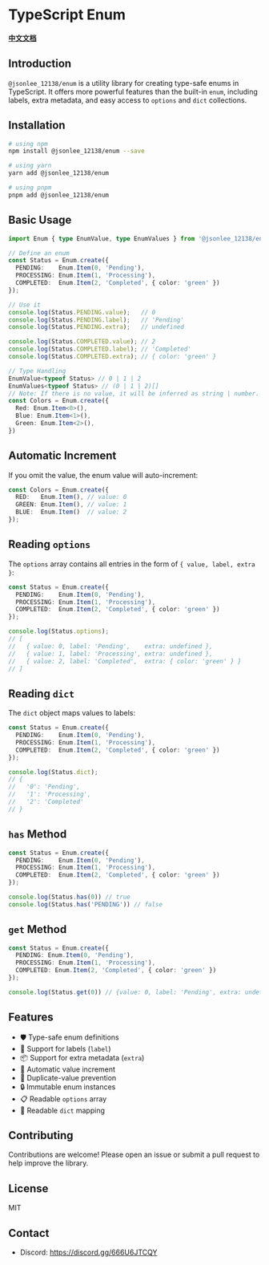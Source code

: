 # TypeScript Enum

**[中文文档](https://github.com/JsonLee12138/enum/blob/main/README.md)**

## Introduction

`@jsonlee_12138/enum` is a utility library for creating type-safe enums in TypeScript. It offers more powerful features than the built-in `enum`, including labels, extra metadata, and easy access to `options` and `dict` collections.

## Installation

```bash
# using npm
npm install @jsonlee_12138/enum --save

# using yarn
yarn add @jsonlee_12138/enum

# using pnpm
pnpm add @jsonlee_12138/enum
```

## Basic Usage

```typescript
import Enum { type EnumValue, type EnumValues } from '@jsonlee_12138/enum';

// Define an enum
const Status = Enum.create({
  PENDING:    Enum.Item(0, 'Pending'),
  PROCESSING: Enum.Item(1, 'Processing'),
  COMPLETED:  Enum.Item(2, 'Completed', { color: 'green' })
});

// Use it
console.log(Status.PENDING.value);   // 0
console.log(Status.PENDING.label);   // 'Pending'
console.log(Status.PENDING.extra);   // undefined

console.log(Status.COMPLETED.value); // 2
console.log(Status.COMPLETED.label); // 'Completed'
console.log(Status.COMPLETED.extra); // { color: 'green' }

// Type Handling
EnumValue<typeof Status> // 0 | 1 | 2
EnumValues<typeof Status> // (0 | 1 | 2)[]
// Note: If there is no value, it will be inferred as string | number. Therefore, it is best to add generics, as shown below
const Colors = Enum.create({
  Red: Enum.Item<0>(),
  Blue: Enum.Item<1>(),
  Green: Enum.Item<2>(),
})
```

## Automatic Increment

If you omit the value, the enum value will auto-increment:

```typescript
const Colors = Enum.create({
  RED:   Enum.Item(), // value: 0
  GREEN: Enum.Item(), // value: 1
  BLUE:  Enum.Item()  // value: 2
});
```

## Reading `options`

The `options` array contains all entries in the form of `{ value, label, extra }`:

```typescript
const Status = Enum.create({
  PENDING:    Enum.Item(0, 'Pending'),
  PROCESSING: Enum.Item(1, 'Processing'),
  COMPLETED:  Enum.Item(2, 'Completed', { color: 'green' })
});

console.log(Status.options);
// [
//   { value: 0, label: 'Pending',    extra: undefined },
//   { value: 1, label: 'Processing', extra: undefined },
//   { value: 2, label: 'Completed',  extra: { color: 'green' } }
// ]
```

## Reading `dict`

The `dict` object maps values to labels:

```typescript
const Status = Enum.create({
  PENDING:    Enum.Item(0, 'Pending'),
  PROCESSING: Enum.Item(1, 'Processing'),
  COMPLETED:  Enum.Item(2, 'Completed', { color: 'green' })
});

console.log(Status.dict);
// {
//   '0': 'Pending',
//   '1': 'Processing',
//   '2': 'Completed'
// }
```

## `has` Method

```typescript
const Status = Enum.create({
  PENDING:    Enum.Item(0, 'Pending'),
  PROCESSING: Enum.Item(1, 'Processing'),
  COMPLETED:  Enum.Item(2, 'Completed', { color: 'green' })
});

console.log(Status.has(0)) // true
console.log(Status.has('PENDING')) // false
```

## `get` Method

```typescript
const Status = Enum.create({
  PENDING: Enum.Item(0, 'Pending'),
  PROCESSING: Enum.Item(1, 'Processing'),
  COMPLETED: Enum.Item(2, 'Completed', { color: 'green' })
});

console.log(Status.get(0)) // {value: 0, label: 'Pending', extra: undefined}
```

## Features

- 🛡️ Type-safe enum definitions
- 📝 Support for labels (`label`)
- 📦 Support for extra metadata (`extra`)
- 🔢 Automatic value increment
- 🚫 Duplicate-value prevention
- 🔒 Immutable enum instances
- 📋 Readable `options` array
- 🔑 Readable `dict` mapping

## Contributing

Contributions are welcome! Please open an issue or submit a pull request to help improve the library.

## License

MIT

## Contact

- Discord: https://discord.gg/666U6JTCQY
